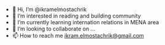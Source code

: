 - 👋 Hi, I’m @ikramelmostachrik
- 👀 I’m interested in reading and building community
- 🌱 I’m currently learning internation relations in MENA area
- 💞️ I’m looking to collaborate on ...
- 📫 How to reach me ikram.elmostachrik@gmail.com

<!---
ikramelmostachrik/ikramelmostachrik is a ✨ special ✨ repository because its `README.md` (this file) appears on your GitHub profile.
You can click the Preview link to take a look at your changes.
--->
